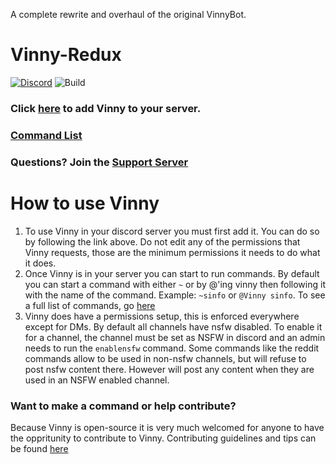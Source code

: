 A complete rewrite and overhaul of the original VinnyBot.

# Vinny-Redux
[![Discord](https://img.shields.io/badge/Discord-Support-blue.svg)](https://discord.gg/XMwyzxZ)
![Build](https://travis-ci.org/JessWalters/Vinny-Redux.svg?branch=master)

### Click [here](https://discordapp.com/oauth2/authorize?client_id=276855867796881408&scope=bot&permissions=523365751) to add Vinny to your server.  
### [Command List](docs/Commands.md)
### Questions? Join the [Support Server](https://discord.gg/XMwyzxZ)
# How to use Vinny
1. To use Vinny in your discord server you must first add it. You can do so by following the link above. Do not edit any of the permissions that Vinny requests, those are the minimum permissions it needs to do what it does. 
2. Once Vinny is in your server you can start to run commands. By default you can start a command with either `~` or by @'ing vinny then following it with the name of the command. Example: `~sinfo` or `@Vinny sinfo`. To see a full list of commands, go [here](docs/Commands.md)
3. Vinny does have a permissions setup, this is enforced everywhere except for DMs. By default all channels have nsfw disabled. To enable it for a channel, the channel must be set as NSFW in discord and an admin needs to run the `enablensfw` command. Some commands like the reddit commands allow to be used in non-nsfw channels, but will refuse to post nsfw content there. However will post any content when they are used in an NSFW enabled channel. 


### Want to make a command or help contribute?
Because Vinny is open-source it is very much welcomed for anyone to have the oppritunity to contribute to Vinny. Contributing guidelines and tips can be found [here](docs/Contributing.md)

